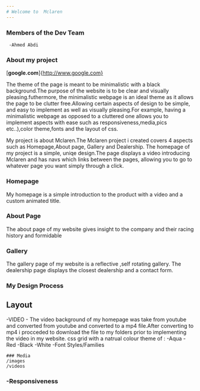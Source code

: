 ```yaml
---
# Welcome to  Mclaren
---
```


  ### Members of the Dev Team
     -Ahmed Abdi
  
  ### About my project
  [**google.com**]{http://www.google.com}
  
  
  The theme of the page is meant to be minimalistic with a black background.The purpose of the website is to be clear and visually pleasing.futhermore, the minimalistic webpage is an ideal theme as it allows the page to be clutter free.Allowing certain aspects of design to be simple, and easy to implement as well as visually pleasing.For example, having a minimalistic webpage as opposed to a cluttered one allows you to implement aspects with ease such as responsiveness,media,pics etc..),color theme,fonts and the layout of css.
  
  
  
  
  My project is about Mclaren.The Mclaren project i created covers 4 aspects such as Homepage,About page, Gallery and Dealership.
  The homepage of my project is a simple, uniqe design.The page displays a video introducing Mclaren and has navs which links
  between the pages, allowing you to go to  whatever page you want simply through a click.
  
  ### Homepage
  My homepage is a simple introduction to the product with a video and a custom animated title.
 
   ### About Page
  The about page of my website gives insight to the company and their racing 
  history and formidable 
  
  ### Gallery
  The gallery page of my website is a reflective ,self rotating gallery.
  The dealership page displays the closest dealership and a contact form.
  
  ### My Design Process
  ## Layout
  -VIDEO
    - The video background of my homepage was take from youtube and converted from youtube and converted to a mp4 file.After converting to mp4 i procceded to download         the file to my folders prior to implementing the video in my website.
  css grid with a natrual colour theme of :
   -Aqua
   -Red
   -Black
   -White
   -Font Styles/Families
  
    ### Media 
    /images 
    /videos
 
  ### -Responsiveness
